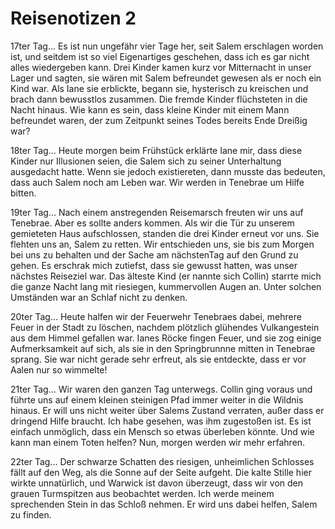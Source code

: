 # Reisenotizen 2

17ter Tag... Es ist nun ungefähr vier Tage her, seit Salem erschlagen worden ist, und seitdem ist so viel Eigenartiges geschehen,  dass ich es gar nicht alles wiedergeben kann. Drei Kinder kamen kurz vor Mitternacht in unser Lager und sagten, sie wären mit Salem befreundet gewesen als er noch ein Kind war. Als Iane sie erblickte, begann sie, hysterisch zu kreischen und brach dann bewusstlos zusammen. Die fremde Kinder flüchsteten in die Nacht hinaus. Wie kann es sein, dass kleine Kinder mit einem Mann befreundet waren, der zum Zeitpunkt seines Todes bereits Ende Dreißig war?

18ter Tag... Heute morgen beim Frühstück erklärte Iane mir, dass diese Kinder nur Illusionen seien, die Salem sich zu seiner Unterhaltung ausgedacht hatte. Wenn sie jedoch existiereten, dann musste das bedeuten, dass auch Salem noch am Leben war. Wir werden in Tenebrae um Hilfe bitten.

19ter Tag... Nach einem anstregenden Reisemarsch freuten wir uns auf Tenebrae. Aber es sollte anders kommen. Als wir die Tür zu unserem gemieteten Haus aufschlossen, standen die drei Kinder erneut vor uns. Sie flehten uns an, Salem zu retten. Wir entschieden uns, sie bis zum Morgen bei uns zu behalten und der Sache am nächstenTag auf den Grund zu gehen. Es erschrak mich zutiefst, dass sie gewusst hatten, was unser nächstes Reiseziel war. Das älteste Kind \(er nannte sich Collin\) starrte mich die ganze Nacht lang mit riesiegen, kummervollen Augen an. Unter solchen Umständen war an Schlaf nicht zu denken.

20ter Tag... Heute halfen wir der Feuerwehr Tenebraes dabei, mehrere Feuer in der Stadt zu löschen, nachdem plötzlich glühendes Vulkangestein aus dem Himmel gefallen war. Ianes Röcke fingen Feuer, und sie zog einige Aufmerksamkeit auf sich, als sie in den Springbrunnne mitten in Tenebrae sprang. Sie war nicht gerade sehr erfreut, als sie entdeckte, dass er vor Aalen nur so wimmelte!

21ter Tag... Wir waren den ganzen Tag unterwegs. Collin ging voraus und führte uns auf einem kleinen steinigen Pfad immer weiter in die Wildnis hinaus. Er will uns nicht weiter über Salems Zustand verraten, außer dass er dringend Hilfe braucht. Ich habe gesehen, was ihm zugestoßen ist. Es ist einfach unmöglich, dass ein Mensch so etwas überleben könnte. Und wie kann man einem Toten helfen? Nun, morgen werden wir mehr erfahren.

22ter Tag... Der schwarze Schatten des riesigen, unheimlichen Schlosses fällt auf den Weg, als die Sonne auf der Seite aufgeht. Die kalte Stille hier wirkte unnatürlich, und Warwick ist davon überzeugt, dass wir von den grauen Turmspitzen aus beobachtet werden. Ich werde meinem sprechenden Stein in das Schloß nehmen. Er wird uns dabei helfen, Salem zu finden.

